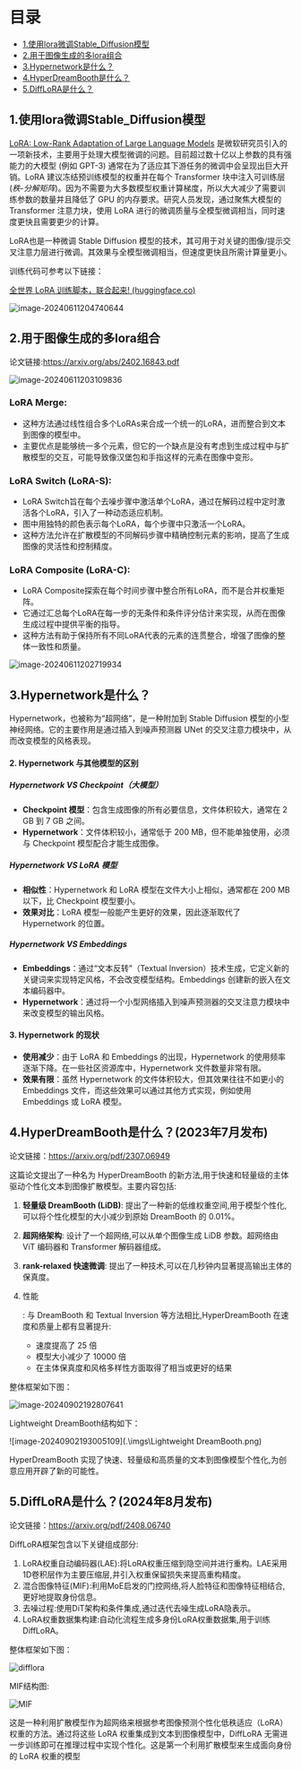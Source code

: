 # 目录

- [1.使用lora微调Stable_Diffusion模型](#1.使用lora微调Stable_Diffusion模型)
- [2.用于图像生成的多lora组合](#2.用于图像生成的多lora组合)
- [3.Hypernetwork是什么？](#3.Hypernetwork是什么？)
- [4.HyperDreamBooth是什么？](#4.HyperDreamBooth是什么？（2023年7月发布）)
- [5.DiffLoRA是什么？](#5.DiffLoRA是什么？(2024年8月发布))


<h2 id="1.使用lora微调Stable_Diffusion模型">1.使用lora微调Stable_Diffusion模型</h2>

[LoRA: Low-Rank Adaptation of Large Language Models](https://arxiv.org/abs/2106.09685) 是微软研究员引入的一项新技术，主要用于处理大模型微调的问题。目前超过数十亿以上参数的具有强能力的大模型 (例如 GPT-3) 通常在为了适应其下游任务的微调中会呈现出巨大开销。LoRA 建议冻结预训练模型的权重并在每个 Transformer 块中注入可训练层 (*秩-分解矩阵*)。因为不需要为大多数模型权重计算梯度，所以大大减少了需要训练参数的数量并且降低了 GPU 的内存要求。研究人员发现，通过聚焦大模型的 Transformer 注意力块，使用 LoRA 进行的微调质量与全模型微调相当，同时速度更快且需要更少的计算。

LoRA也是一种微调 Stable Diffusion 模型的技术，其可用于对关键的图像/提示交叉注意力层进行微调。其效果与全模型微调相当，但速度更快且所需计算量更小。

训练代码可参考以下链接：

[全世界 LoRA 训练脚本，联合起来! (huggingface.co)](https://huggingface.co/blog/zh/sdxl_lora_advanced_script)

![image-20240611204740644](./imgs/lORA.png)


<h2 id="2.用于图像生成的多lora组合">2.用于图像生成的多lora组合</h2>

论文链接:https://arxiv.org/abs/2402.16843.pdf

![image-20240611203109836](./imgs/多lora效果.png)

### **LoRA Merge**:

- 这种方法通过线性组合多个LoRAs来合成一个统一的LoRA，进而整合到文本到图像的模型中。
- 主要优点是能够统一多个元素，但它的一个缺点是没有考虑到生成过程中与扩散模型的交互，可能导致像汉堡包和手指这样的元素在图像中变形。

### **LoRA Switch (LoRA-S)**:

- LoRA Switch旨在每个去噪步骤中激活单个LoRA，通过在解码过程中定时激活各个LoRA，引入了一种动态适应机制。
- 图中用独特的颜色表示每个LoRA，每个步骤中只激活一个LoRA。
- 这种方法允许在扩散模型的不同解码步骤中精确控制元素的影响，提高了生成图像的灵活性和控制精度。

### **LoRA Composite (LoRA-C)**:

- LoRA Composite探索在每个时间步骤中整合所有LoRA，而不是合并权重矩阵。
- 它通过汇总每个LoRA在每一步的无条件和条件评分估计来实现，从而在图像生成过程中提供平衡的指导。
- 这种方法有助于保持所有不同LoRA代表的元素的连贯整合，增强了图像的整体一致性和质量。

![image-20240611202719934](./imgs/多lora生成.png)

<h2 id="3.Hypernetwork是什么？">3.Hypernetwork是什么？</h2>

Hypernetwork，也被称为“超网络”，是一种附加到 Stable Diffusion 模型的小型神经网络。它的主要作用是通过插入到噪声预测器 UNet 的交叉注意力模块中，从而改变模型的风格表现。

#### 2. Hypernetwork 与其他模型的区别

##### Hypernetwork VS Checkpoint（大模型）

- **Checkpoint 模型**：包含生成图像的所有必要信息，文件体积较大，通常在 2 GB 到 7 GB 之间。
- **Hypernetwork**：文件体积较小，通常低于 200 MB，但不能单独使用，必须与 Checkpoint 模型配合才能生成图像。

##### Hypernetwork VS LoRA 模型

- **相似性**：Hypernetwork 和 LoRA 模型在文件大小上相似，通常都在 200 MB 以下，比 Checkpoint 模型要小。
- **效果对比**：LoRA 模型一般能产生更好的效果，因此逐渐取代了 Hypernetwork 的位置。

##### Hypernetwork VS Embeddings

- **Embeddings**：通过“文本反转”（Textual Inversion）技术生成，它定义新的关键词来实现特定风格，不会改变模型结构。Embeddings 创建新的嵌入在文本编码器中。
- **Hypernetwork**：通过将一个小型网络插入到噪声预测器的交叉注意力模块中来改变模型的输出风格。

#### 3. Hypernetwork 的现状

- **使用减少**：由于 LoRA 和 Embeddings 的出现，Hypernetwork 的使用频率逐渐下降。在一些社区资源库中，Hypernetwork 文件数量非常有限。
- **效果有限**：虽然 Hypernetwork 的文件体积较大，但其效果往往不如更小的 Embeddings 文件，而这些效果可以通过其他方式实现，例如使用 Embeddings 或 LoRA 模型。



<h2 id="4.HyperDreamBooth是什么？">4.HyperDreamBooth是什么？(2023年7月发布)</h2>

论文链接：https://arxiv.org/pdf/2307.06949

这篇论文提出了一种名为 HyperDreamBooth 的新方法,用于快速和轻量级的主体驱动个性化文本到图像扩散模型。主要内容包括:

1. **轻量级 DreamBooth (LiDB)**: 提出了一种新的低维权重空间,用于模型个性化,可以将个性化模型的大小减少到原始 DreamBooth 的 0.01%。

2. **超网络架构**: 设计了一个超网络,可以从单个图像生成 LiDB 参数。超网络由 ViT 编码器和 Transformer 解码器组成。

3. **rank-relaxed 快速微调**: 提出了一种技术,可以在几秒钟内显著提高输出主体的保真度。

4. 性能

   : 与 DreamBooth 和 Textual Inversion 等方法相比,HyperDreamBooth 在速度和质量上都有显著提升:

   - 速度提高了 25 倍
   - 模型大小减少了 10000 倍
   - 在主体保真度和风格多样性方面取得了相当或更好的结果

整体框架如下图：

![image-20240902192807641](.\imgs\HyperDreamBooth.png)

Lightweight DreamBooth结构如下：

![image-20240902193005109](.\imgs\Lightweight DreamBooth.png)

HyperDreamBooth 实现了快速、轻量级和高质量的文本到图像模型个性化,为创意应用开辟了新的可能性。



<h2 id="5.DiffLoRA是什么？">5.DiffLoRA是什么？(2024年8月发布)</h2>

论文链接：https://arxiv.org/pdf/2408.06740

DiffLoRA框架包含以下关键组成部分:

1. LoRA权重自动编码器(LAE):将LoRA权重压缩到隐空间并进行重构。LAE采用1D卷积层作为主要压缩层,并引入权重保留损失来提高重构精度。
2. 混合图像特征(MIF):利用MoE启发的门控网络,将人脸特征和图像特征相结合,更好地提取身份信息。
3. 去噪过程:使用DiT架构和条件集成,通过迭代去噪生成LoRA隐表示。
4. LoRA权重数据集构建:自动化流程生成多身份LoRA权重数据集,用于训练DiffLoRA。

整体框架如下图：

![difflora](.\imgs\difflora.png)

MIF结构图:

![MIF](.\imgs\MIF.png)

这是一种利用扩散模型作为超网络来根据参考图像预测个性化低秩适应（LoRA）权重的方法。通过将这些 LoRA 权重集成到文本到图像模型中，DiffLoRA 无需进一步训练即可在推理过程中实现个性化。这是第一个利用扩散模型来生成面向身份的 LoRA 权重的模型
